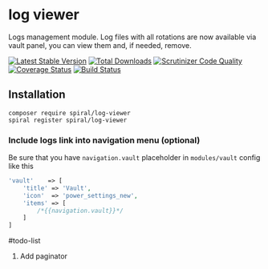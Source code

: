 # log viewer
Logs management module. Log files with all rotations are now available via vault panel, you can view them and, if needed, remove.

[![Latest Stable Version](https://poser.pugx.org/spiral/log-viewer/v/stable)](https://packagist.org/packages/spiral/log-viewer) 
[![Total Downloads](https://poser.pugx.org/spiral/log-viewer/downloads)](https://packagist.org/packages/spiral/log-viewer) 
[![Scrutinizer Code Quality](https://scrutinizer-ci.com/g/spiral-modules/log-viewer/badges/quality-score.png)](https://scrutinizer-ci.com/g/spiral-modules/log-viewer/) 
[![Coverage Status](https://coveralls.io/repos/github/spiral-modules/log-viewer/badge.svg)](https://coveralls.io/github/spiral-modules/log-viewer)
[![Build Status](https://travis-ci.org/spiral-modules/log-viewer.svg?branch=master)](https://travis-ci.org/spiral-modules/log-viewer)

## Installation
```
composer require spiral/log-viewer
spiral register spiral/log-viewer
```

### Include logs link into navigation menu (optional)

Be sure that you have `navigation.vault` placeholder in `modules/vault` config like this
```php
'vault'    => [
    'title' => 'Vault',
    'icon'  => 'power_settings_new',
    'items' => [
        /*{{navigation.vault}}*/
    ]
]
```

#todo-list
1. Add paginator
